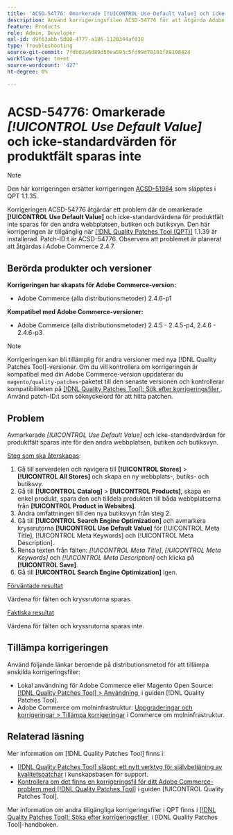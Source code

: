```yaml
---
title: 'ACSD-54776: Omarkerade [!UICONTROL Use Default Value] och icke-standardvärden för produktfält sparas inte för den andra webbplatsen, butiken och butiksvyn'
description: Använd korrigeringsfilen ACSD-54776 för att åtgärda Adobe Commerce-problemet där värdena för omarkerade [!UICONTROL Use Default Value] och icke-standardproduktfält inte sparas för den andra webbplatsen, butiken och butiksvyn.
feature: Products
role: Admin, Developer
exl-id: d9f63abb-5d00-4777-a186-1120344af018
type: Troubleshooting
source-git-commit: 7fdb02a6d89d50ea593c5fd99d78101f89198424
workflow-type: tm+mt
source-wordcount: '427'
ht-degree: 0%

---
```


# ACSD-54776: Omarkerade *[!UICONTROL Use Default Value]* och icke-standardvärden för produktfält sparas inte

>[!NOTE]
>
>Den här korrigeringen ersätter korrigeringen [ACSD-51984](/help/tools/quality-patches-tool/patches-available-in-qpt/v1-1-35/acsd-51984-unchecked-used-default-value-and-non-default-product-field-values-are-not-saved.md) som släpptes i QPT 1.1.35.

Korrigeringen ACSD-54776 åtgärdar ett problem där de omarkerade **[!UICONTROL Use Default Value]** och icke-standardvärdena för produktfält inte sparas för den andra webbplatsen, butiken och butiksvyn. Den här korrigeringen är tillgänglig när [[!DNL Quality Patches Tool (QPT)]](https://experienceleague.adobe.com/sv/docs/commerce-operations/tools/quality-patches-tool/quality-patches-tool-to-self-serve-quality-patches) 1.1.39 är installerad. Patch-ID:t är ACSD-54776. Observera att problemet är planerat att åtgärdas i Adobe Commerce 2.4.7.

## Berörda produkter och versioner

**Korrigeringen har skapats för Adobe Commerce-version:**

* Adobe Commerce (alla distributionsmetoder) 2.4.6-p1

**Kompatibel med Adobe Commerce-versioner:**

* Adobe Commerce (alla distributionsmetoder) 2.4.5 - 2.4.5-p4, 2.4.6 - 2.4.6-p3

>[!NOTE]
>
>Korrigeringen kan bli tillämplig för andra versioner med nya [!DNL Quality Patches Tool]-versioner. Om du vill kontrollera om korrigeringen är kompatibel med din Adobe Commerce-version uppdaterar du `magento/quality-patches`-paketet till den senaste versionen och kontrollerar kompatibiliteten på [[!DNL Quality Patches Tool]: Sök efter korrigeringsfiler &#x200B;](https://experienceleague.adobe.com/tools/commerce-quality-patches/index.html?lang=sv-SE). Använd patch-ID:t som söknyckelord för att hitta patchen.

## Problem

Avmarkerade *[!UICONTROL Use Default Value]* och icke-standardvärden för produktfält sparas inte för den andra webbplatsen, butiken och butiksvyn.

<u>Steg som ska återskapas</u>:

1. Gå till serverdelen och navigera till **[!UICONTROL Stores]** > **[!UICONTROL All Stores]** och skapa en ny webbplats-, butiks- och butiksvy.
1. Gå till **[!UICONTROL Catalog]** > **[!UICONTROL Products]**, skapa en enkel produkt, spara den och tilldela produkten till båda webbplatserna från **[!UICONTROL Product in Websites]**.
1. Ändra omfattningen till den nya butiksvyn från steg 2.
1. Gå till **[!UICONTROL Search Engine Optimization]** och avmarkera kryssrutorna **[!UICONTROL Use Default Value]** för [!UICONTROL Meta Title], [!UICONTROL Meta Keywords] och [!UICONTROL Meta Description].
1. Rensa texten från fälten: *[!UICONTROL Meta Title]*, *[!UICONTROL Meta Keywords]* och *[!UICONTROL Meta Description]* och klicka på **[!UICONTROL Save]**.
1. Gå till **[!UICONTROL Search Engine Optimization]** igen.

<u>Förväntade resultat</u>

Värdena för fälten och kryssrutorna sparas.

<u>Faktiska resultat</u>

Värdena för fälten och kryssrutorna sparas inte.

## Tillämpa korrigeringen

Använd följande länkar beroende på distributionsmetod för att tillämpa enskilda korrigeringsfiler:

* Lokal användning för Adobe Commerce eller Magento Open Source: [[!DNL Quality Patches Tool] > Användning &#x200B;](/help/tools/quality-patches-tool/usage.md) i guiden [!DNL Quality Patches Tool].
* Adobe Commerce om molninfrastruktur: [Uppgraderingar och korrigeringar > Tillämpa korrigeringar](https://experienceleague.adobe.com/docs/commerce-cloud-service/user-guide/develop/upgrade/apply-patches.html?lang=sv-SE) i Commerce om molninfrastruktur.

## Relaterad läsning

Mer information om [!DNL Quality Patches Tool] finns i:

* [[!DNL Quality Patches Tool] släppt: ett nytt verktyg för självbetjäning av kvalitetspatchar](https://experienceleague.adobe.com/sv/docs/commerce-operations/tools/quality-patches-tool/quality-patches-tool-to-self-serve-quality-patches) i kunskapsbasen för support.
* [Kontrollera om det finns en korrigeringsfil för ditt Adobe Commerce-problem med  [!DNL Quality Patches Tool]](/help/tools/quality-patches-tool/patches-available-in-qpt/check-patch-for-magento-issue-with-magento-quality-patches.md) i guiden [!UICONTROL Quality Patches Tool].


Mer information om andra tillgängliga korrigeringsfiler i QPT finns i [[!DNL Quality Patches Tool]: Söka efter korrigeringsfiler &#x200B;](<https://experienceleague.adobe.com/tools/commerce-quality-patches/index.html?lang=sv-SE>) i [!DNL Quality Patches Tool]-handboken.
